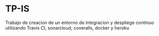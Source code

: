 # TP-IS
Trabajo de creacion de un entorno de integracion y despliege continuo utilizando Travis CI, sonarcloud, coveralls, docker y heroku

